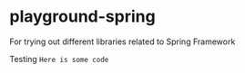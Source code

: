 # playground-spring
For trying out different libraries related to Spring Framework

Testing
`Here is some code`